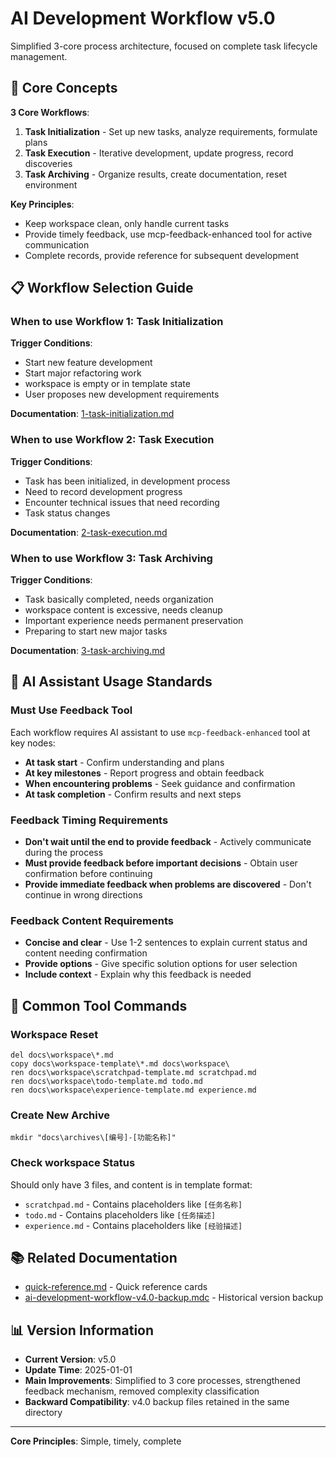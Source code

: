 # AI Development Workflow v5.0

Simplified 3-core process architecture, focused on complete task lifecycle management.

## 🎯 Core Concepts

**3 Core Workflows**:
1. **Task Initialization** - Set up new tasks, analyze requirements, formulate plans
2. **Task Execution** - Iterative development, update progress, record discoveries
3. **Task Archiving** - Organize results, create documentation, reset environment

**Key Principles**:
- Keep workspace clean, only handle current tasks
- Provide timely feedback, use mcp-feedback-enhanced tool for active communication
- Complete records, provide reference for subsequent development

## 📋 Workflow Selection Guide

### When to use Workflow 1: Task Initialization
**Trigger Conditions**:
- Start new feature development
- Start major refactoring work
- workspace is empty or in template state
- User proposes new development requirements

**Documentation**: [1-task-initialization.md](./1-task-initialization.md)

### When to use Workflow 2: Task Execution
**Trigger Conditions**:
- Task has been initialized, in development process
- Need to record development progress
- Encounter technical issues that need recording
- Task status changes

**Documentation**: [2-task-execution.md](./2-task-execution.md)

### When to use Workflow 3: Task Archiving
**Trigger Conditions**:
- Task basically completed, needs organization
- workspace content is excessive, needs cleanup
- Important experience needs permanent preservation
- Preparing to start new major tasks

**Documentation**: [3-task-archiving.md](./3-task-archiving.md)

## 🤖 AI Assistant Usage Standards

### Must Use Feedback Tool
Each workflow requires AI assistant to use `mcp-feedback-enhanced` tool at key nodes:
- **At task start** - Confirm understanding and plans
- **At key milestones** - Report progress and obtain feedback
- **When encountering problems** - Seek guidance and confirmation
- **At task completion** - Confirm results and next steps

### Feedback Timing Requirements
- **Don't wait until the end to provide feedback** - Actively communicate during the process
- **Must provide feedback before important decisions** - Obtain user confirmation before continuing
- **Provide immediate feedback when problems are discovered** - Don't continue in wrong directions

### Feedback Content Requirements
- **Concise and clear** - Use 1-2 sentences to explain current status and content needing confirmation
- **Provide options** - Give specific solution options for user selection
- **Include context** - Explain why this feedback is needed

## 🔧 Common Tool Commands

### Workspace Reset
```batch
del docs\workspace\*.md
copy docs\workspace-template\*.md docs\workspace\
ren docs\workspace\scratchpad-template.md scratchpad.md
ren docs\workspace\todo-template.md todo.md
ren docs\workspace\experience-template.md experience.md
```

### Create New Archive
```batch
mkdir "docs\archives\[编号]-[功能名称]"
```

### Check workspace Status
Should only have 3 files, and content is in template format:
- `scratchpad.md` - Contains placeholders like `[任务名称]`
- `todo.md` - Contains placeholders like `[任务描述]`
- `experience.md` - Contains placeholders like `[经验描述]`

## 📚 Related Documentation

- [quick-reference.md](./quick-reference.md) - Quick reference cards
- [ai-development-workflow-v4.0-backup.mdc](./ai-development-workflow-v4.0-backup.mdc) - Historical version backup

## 📊 Version Information

- **Current Version**: v5.0
- **Update Time**: 2025-01-01
- **Main Improvements**: Simplified to 3 core processes, strengthened feedback mechanism, removed complexity classification
- **Backward Compatibility**: v4.0 backup files retained in the same directory

---

**Core Principles**: Simple, timely, complete
